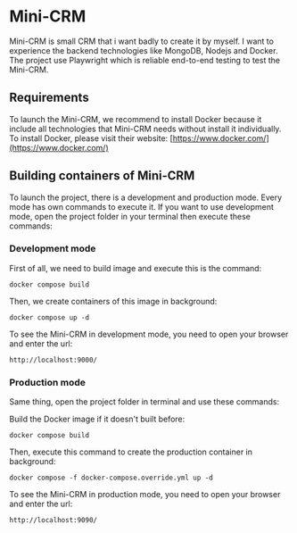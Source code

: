 # Mini-CRM
Mini-CRM is small CRM that i want badly to create it by myself. I want to experience the backend technologies like MongoDB, Nodejs and Docker. The project use Playwright which is reliable end-to-end testing to test the Mini-CRM.

## Requirements
To launch the Mini-CRM, we recommend to install Docker because it include all technologies that Mini-CRM needs without install it individually.
To install Docker, please visit their website: [https://www.docker.com/](https://www.docker.com/)

## Building containers of Mini-CRM
To launch the project, there is a development and production mode. Every mode has own commands to execute it.
If you want to use development mode, open the project folder in your terminal then execute these commands:

### Development mode
First of all, we need to build image and execute this is the command:
```Copy
docker compose build
```

Then, we create containers of this image in background:
```Copy
docker compose up -d
```

To see the Mini-CRM in development mode, you need to open your browser and enter the url:
```Copy
http://localhost:9000/
```

### Production mode
Same thing, open the project folder in terminal and use these commands:

Build the Docker image if it doesn't built before:
```Copy
docker compose build
```

Then, execute this command to create the production container in background:
```Copy
docker compose -f docker-compose.override.yml up -d
```

To see the Mini-CRM in production mode, you need to open your browser and enter the url:
```Copy
http://localhost:9090/
```
